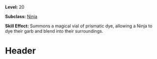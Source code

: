 <!-- TITLE: Skill: Summon Prismatic Dye -->
<!-- SUBTITLE:  -->

**Level:** 20

**Subclass:** [Ninja](ninja)

**Skill Effect:** Summons a magical vial of prismatic dye, allowing a Ninja to dye their garb and blend into their surroundings.

# Header